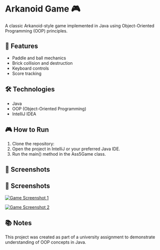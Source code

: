# Arkanoid Game 🎮

A classic Arkanoid-style game implemented in Java using Object-Oriented Programming (OOP) principles.

## 🚀 Features

- Paddle and ball mechanics
- Brick collision and destruction
- Keyboard controls
- Score tracking

## 🛠 Technologies

- Java
- OOP (Object-Oriented Programming)
- IntelliJ IDEA 

## 🎮 How to Run

1. Clone the repository:
2. Open the project in IntelliJ or your preferred Java IDE.
3. Run the main() method in the Ass5Game class.

## 📸 Screenshots
## 📸 Screenshots

[![Game Screenshot 1]([https://private-user-images.githubusercontent.com/203701171/443745351-4d1bc526-59a7-4743-9fc7-41cb67117242.png)](https://private-user-images.githubusercontent.com/203701171/443745351-4d1bc526-59a7-4743-9fc7-41cb67117242.png](https://private-user-images.githubusercontent.com/203701171/443745136-a2bc2b4f-0710-40e6-9f81-96963a5bf260.png?jwt=eyJhbGciOiJIUzI1NiIsInR5cCI6IkpXVCJ9.eyJpc3MiOiJnaXRodWIuY29tIiwiYXVkIjoicmF3LmdpdGh1YnVzZXJjb250ZW50LmNvbSIsImtleSI6ImtleTUiLCJleHAiOjE3NDcyMzg5NzcsIm5iZiI6MTc0NzIzODY3NywicGF0aCI6Ii8yMDM3MDExNzEvNDQzNzQ1MTM2LWEyYmMyYjRmLTA3MTAtNDBlNi05ZjgxLTk2OTYzYTViZjI2MC5wbmc_WC1BbXotQWxnb3JpdGhtPUFXUzQtSE1BQy1TSEEyNTYmWC1BbXotQ3JlZGVudGlhbD1BS0lBVkNPRFlMU0E1M1BRSzRaQSUyRjIwMjUwNTE0JTJGdXMtZWFzdC0xJTJGczMlMkZhd3M0X3JlcXVlc3QmWC1BbXotRGF0ZT0yMDI1MDUxNFQxNjA0MzdaJlgtQW16LUV4cGlyZXM9MzAwJlgtQW16LVNpZ25hdHVyZT03NjEwM2E3ODY0NzBkMDkxMjM4ZjU2M2E4NDc3NWMzZmRhOTY5MjY3NzUxY2Q5ODhlNWRkM2UzMmM1OTM0ODk4JlgtQW16LVNpZ25lZEhlYWRlcnM9aG9zdCJ9.5bIE_V9BLJYh1xjYhRl93BY2GzUwXCcpq1lLRIa0xQc))

[![Game Screenshot 2]([https://private-user-images.githubusercontent.com/203701171/443745351-4d1bc526-59a7-4743-9fc7-41cb67117242.png)](https://private-user-images.githubusercontent.com/203701171/443745351-4d1bc526-59a7-4743-9fc7-41cb67117242.png](https://private-user-images.githubusercontent.com/203701171/443745351-4d1bc526-59a7-4743-9fc7-41cb67117242.png?jwt=eyJhbGciOiJIUzI1NiIsInR5cCI6IkpXVCJ9.eyJpc3MiOiJnaXRodWIuY29tIiwiYXVkIjoicmF3LmdpdGh1YnVzZXJjb250ZW50LmNvbSIsImtleSI6ImtleTUiLCJleHAiOjE3NDcyMzkwNTMsIm5iZiI6MTc0NzIzODc1MywicGF0aCI6Ii8yMDM3MDExNzEvNDQzNzQ1MzUxLTRkMWJjNTI2LTU5YTctNDc0My05ZmM3LTQxY2I2NzExNzI0Mi5wbmc_WC1BbXotQWxnb3JpdGhtPUFXUzQtSE1BQy1TSEEyNTYmWC1BbXotQ3JlZGVudGlhbD1BS0lBVkNPRFlMU0E1M1BRSzRaQSUyRjIwMjUwNTE0JTJGdXMtZWFzdC0xJTJGczMlMkZhd3M0X3JlcXVlc3QmWC1BbXotRGF0ZT0yMDI1MDUxNFQxNjA1NTNaJlgtQW16LUV4cGlyZXM9MzAwJlgtQW16LVNpZ25hdHVyZT04Y2Q3NTRlNTZmZjZkNzliMjczY2IzNmNhZjY4NDM3ZmYzNzczMGY1OGI4ZjVjYWJkYjczM2QzMGY5NTM4NTI4JlgtQW16LVNpZ25lZEhlYWRlcnM9aG9zdCJ9.Q2mWcSeQj3ITOgAaYUX1gR842DRSJWz0m87ERMaqw5A))



## 📚 Notes

This project was created as part of a university assignment to demonstrate understanding of OOP concepts in Java.
